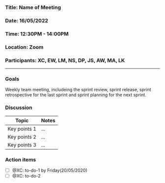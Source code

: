 ### Title: Name of Meeting   
### Date: 16/05/2022  
### Time: 12:30PM - 14:00PM  
### Location: Zoom
### Participants: XC, EW, LM, NS, DP, JS, AW, MA, LK

---
### Goals

Weekly team meeting, includeing the sprint review, sprint release, sprint retrospective for the last sprint and sprint planning for the next sprint.

### Discussion
|Topic|Notes|
|---|---|
|Key points 1|...|
|Key points 2|...|
|Key points 3|...|

### Action items

- [ ]  @XC: to-do-1 by Friday(20/05/2020)
- [ ]  @XC: to-do-2
